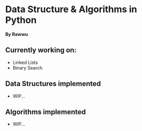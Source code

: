 # Data Structure & Algorithms in Python
**By Rawwu**

## Currently working on:
- Linked Lists
- Binary Search

## Data Structures implemented

- WIP...

## Algorithms implemented

- WIP...